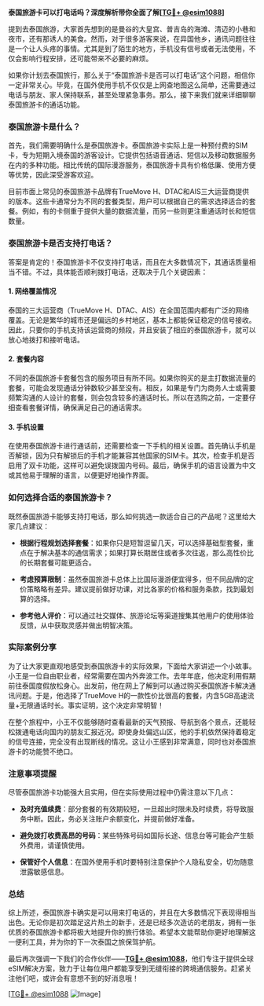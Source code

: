 **泰国旅游卡可以打电话吗？深度解析带你全面了解[[TG💪+ @esim1088](https://t.me/s/esim1088)]**

提到去泰国旅游，大家首先想到的是曼谷的大皇宫、普吉岛的海滩、清迈的小巷和夜市，还有那诱人的美食。然而，对于很多游客来说，在异国他乡，通讯问题往往是一个让人头疼的事情。尤其是到了陌生的地方，手机没有信号或者无法使用，不仅会影响行程安排，还可能带来不必要的麻烦。

如果你计划去泰国旅行，那么关于“泰国旅游卡是否可以打电话”这个问题，相信你一定非常关心。毕竟，在国外使用手机不仅仅是上网查地图这么简单，还需要通过电话与朋友、家人保持联系，甚至处理紧急事务。那么，接下来我们就来详细聊聊泰国旅游卡的通话功能。

### 泰国旅游卡是什么？

首先，我们需要明确什么是泰国旅游卡。泰国旅游卡实际上是一种预付费的SIM卡，专为短期入境泰国的游客设计。它提供包括语音通话、短信以及移动数据服务在内的多种功能。相比传统的国际漫游服务，泰国旅游卡具有价格低廉、使用方便等优势，因此深受游客欢迎。

目前市面上常见的泰国旅游卡品牌有TrueMove H、DTAC和AIS三大运营商提供的版本。这些卡通常分为不同的套餐类型，用户可以根据自己的需求选择适合的套餐。例如，有的卡侧重于提供大量的数据流量，而另一些则更注重通话时长和短信数量。

### 泰国旅游卡是否支持打电话？

答案是肯定的！泰国旅游卡不仅支持打电话，而且在大多数情况下，其通话质量相当不错。不过，具体能否顺利拨打电话，还取决于几个关键因素：

#### 1. **网络覆盖情况**
   泰国的三大运营商（TrueMove H、DTAC、AIS）在全国范围内都有广泛的网络覆盖。无论是繁华的城市还是偏远的乡村地区，基本上都能保证稳定的信号接收。因此，只要你的手机支持该运营商的频段，并且安装了相应的泰国旅游卡，就可以放心地拨打和接听电话。

#### 2. **套餐内容**
   不同的泰国旅游卡套餐包含的服务项目有所不同。如果你购买的是主打数据流量的套餐，可能会发现通话分钟数较少甚至没有。相反，如果是专门为商务人士或需要频繁沟通的人设计的套餐，则会包含较多的通话时长。所以在选购之前，一定要仔细查看套餐详情，确保满足自己的通话需求。

#### 3. **手机设置**
   在使用泰国旅游卡进行通话前，还需要检查一下手机的相关设置。首先确认手机是否解锁，因为只有解锁后的手机才能兼容其他国家的SIM卡。其次，检查手机是否启用了双卡功能，这样可以避免误拨国内号码。最后，确保手机的语言设置为中文或其他易于理解的语言，以便更好地操作界面。

### 如何选择合适的泰国旅游卡？

既然泰国旅游卡能够支持打电话，那么如何挑选一款适合自己的产品呢？这里给大家几点建议：

- **根据行程规划选择套餐**：如果你只是短暂逗留几天，可以选择基础型套餐，重点在于解决基本的通信需求；如果打算长期居住或者多次往返，那么高性价比的长期套餐可能更适合。
  
- **考虑预算限制**：虽然泰国旅游卡总体上比国际漫游便宜得多，但不同品牌的定价策略略有差异。建议提前做好功课，对比各家的价格和服务条款，找到最划算的选择。

- **参考他人评价**：可以通过社交媒体、旅游论坛等渠道搜集其他用户的使用体验反馈，从中获取灵感并做出明智决策。

### 实际案例分享

为了让大家更直观地感受到泰国旅游卡的实际效果，下面给大家讲述一个小故事。小王是一位自由职业者，经常需要在国内外奔波工作。去年年底，他决定利用假期前往泰国度假放松身心。出发前，他在网上了解到可以通过购买泰国旅游卡解决通讯问题。于是，他选择了TrueMove H的一款性价比很高的套餐，内含5GB高速流量+无限通话时长。事实证明，这个决定非常明智！

在整个旅程中，小王不仅能够随时查看最新的天气预报、导航到各个景点，还能轻松拨通电话向国内的朋友汇报近况。即使身处偏远山区，他的手机依然保持着稳定的信号连接，完全没有出现断线的情况。这让小王感到非常满意，同时也对泰国旅游卡的功能赞不绝口。

### 注意事项提醒

尽管泰国旅游卡功能强大且实用，但在实际使用过程中仍需注意以下几点：

- **及时充值续费**：部分套餐的有效期较短，一旦超出时限未及时续费，将导致服务中断。因此，务必关注账户余额变化，并提前做好准备。
  
- **避免拨打收费高昂的号码**：某些特殊号码如国际长途、信息台等可能会产生额外费用，请谨慎使用。
  
- **保管好个人信息**：在国外使用手机时要特别注意保护个人隐私安全，切勿随意泄露敏感信息。

### 总结

综上所述，泰国旅游卡确实是可以用来打电话的，并且在大多数情况下表现得相当出色。无论你是初次踏足这片热土的新手，还是已经多次造访的老朋友，拥有一张优质的泰国旅游卡都将极大地提升你的旅行体验。希望本文能帮助你更好地理解这一便利工具，并为你的下一次泰国之旅保驾护航。

最后再次强调一下我们的合作伙伴——**[TG💪+ @esim1088](https://t.me/s/esim1088)**，他们专注于提供全球eSIM解决方案，致力于让每位用户都能享受到无缝衔接的跨境通信服务。赶紧关注他们吧，或许会有意想不到的好消息哦！

[[TG💪+ @esim1088](https://t.me/s/esim1088) ![Image](https://i.postimg.cc/4NQfJmqS/Snipaste-2025-05-13-00-14-12.png)]